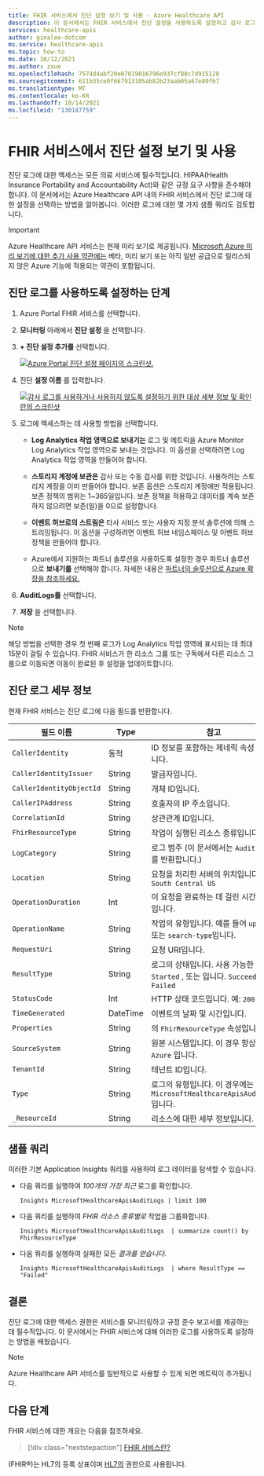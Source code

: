 ```yaml
---
title: FHIR 서비스에서 진단 설정 보기 및 사용 - Azure Healthcare API
description: 이 문서에서는 FHIR 서비스에서 진단 설정을 사용하도록 설정하고 감사 로그에 대한 몇 가지 샘플 쿼리를 검토하는 방법을 설명합니다.
services: healthcare-apis
author: ginalee-dotcom
ms.service: healthcare-apis
ms.topic: how-to
ms.date: 10/12/2021
ms.author: zxue
ms.openlocfilehash: 7574d4abf20e07019016796e937cf80c7d915128
ms.sourcegitcommit: 611b35ce0f667913105ab82b23aab05a67e89fb7
ms.translationtype: MT
ms.contentlocale: ko-KR
ms.lasthandoff: 10/14/2021
ms.locfileid: "130187759"
---
```

# <a name="view-and-enable-diagnostic-settings-in-the-fhir-service"></a>FHIR 서비스에서 진단 설정 보기 및 사용

진단 로그에 대한 액세스는 모든 의료 서비스에 필수적입니다. HIPAA(Health Insurance Portability and Accountability Act)와 같은 규정 요구 사항을 준수해야 합니다. 이 문서에서는 Azure Healthcare API 내의 FHIR 서비스에서 진단 로그에 대한 설정을 선택하는 방법을 알아봅니다. 이러한 로그에 대한 몇 가지 샘플 쿼리도 검토합니다.

> [!IMPORTANT]
> Azure Healthcare API 서비스는 현재 미리 보기로 제공됩니다. [Microsoft Azure 미리 보기에 대한 추가 사용 약관에는](https://azure.microsoft.com/support/legal/preview-supplemental-terms/) 베타, 미리 보기 또는 아직 일반 공급으로 릴리스되지 않은 Azure 기능에 적용되는 약관이 포함됩니다.

## <a name="steps-to-enable-diagnostic-logs"></a>진단 로그를 사용하도록 설정하는 단계

1. Azure Portal FHIR 서비스를 선택합니다.

2. **모니터링** 아래에서 **진단 설정** 을 선택합니다.

3. **+ 진단 설정 추가를** 선택합니다.

   [![Azure Portal 진단 설정 페이지의 스크린샷. ](media/diagnostic-logs/fhir-diagnostic-settings-screen.png) ](media/diagnostic-logs/fhir-diagnostic-settings-screen.png#lightbox)

4. 진단 **설정 이름** 를 입력합니다.
 
   [![감사 로그를 ](media/diagnostic-logs/fhir-diagnostic-settings-add.png) 사용하거나 사용하지 않도록 설정하기 위한 대상 세부 정보 및 확인란의 스크린샷 ](media/diagnostic-logs/fhir-diagnostic-settings-add.png#lightbox)

5. 로그에 액세스하는 데 사용할 방법을 선택합니다.

   - **Log Analytics 작업 영역으로 보내기는** 로그 및 메트릭을 Azure Monitor Log Analytics 작업 영역으로 보내는 것입니다. 이 옵션을 선택하려면 Log Analytics 작업 영역을 만들어야 합니다.
   
   - **스토리지 계정에 보관은** 감사 또는 수동 검사를 위한 것입니다. 사용하려는 스토리지 계정을 이미 만들어야 합니다. 보존 옵션은 스토리지 계정에만 적용됩니다. 보존 정책의 범위는 1~365일입니다. 보존 정책을 적용하고 데이터를 계속 보존하지 않으려면 보존(일)을 0으로 설정합니다.

   - **이벤트 허브로의 스트림은** 타사 서비스 또는 사용자 지정 분석 솔루션에 의해 스트리밍됩니다. 이 옵션을 구성하려면 이벤트 허브 네임스페이스 및 이벤트 허브 정책을 만들어야 합니다.
   
   - Azure에서 지원하는 파트너 솔루션을 사용하도록 설정한 경우 파트너 솔루션으로 **보내기를** 선택해야 합니다. 자세한 내용은 [파트너의 솔루션으로 Azure 확장을 참조하세요.](../../partner-solutions/overview.md)

6. **AuditLogs를** 선택합니다.

7. **저장** 을 선택합니다.

> [!NOTE]
> 해당 방법을 선택한 경우 첫 번째 로그가 Log Analytics 작업 영역에 표시되는 데 최대 15분이 걸릴 수 있습니다. FHIR 서비스가 한 리소스 그룹 또는 구독에서 다른 리소스 그룹으로 이동되면 이동이 완료된 후 설정을 업데이트합니다.


## <a name="diagnostic-log-details"></a>진단 로그 세부 정보

현재 FHIR 서비스는 진단 로그에 다음 필드를 반환합니다.

|필드 이름|Type|참고|
|----------|----|-----|
|`CallerIdentity` |동적|ID 정보를 포함하는 제네릭 속성 백입니다.|
|`CallerIdentityIssuer` | String| 발급자입니다.|
|`CallerIdentityObjectId` | String| 개체 ID입니다.|
|`CallerIPAddress` | String| 호출자의 IP 주소입니다.|
|`CorrelationId` | String| 상관관계 ID입니다.|
|`FhirResourceType` | String| 작업이 실행된 리소스 종류입니다.|
|`LogCategory` | String| 로그 범주 (이 문서에서는 `AuditLogs` 를 반환합니다.)|
|`Location` | String| 요청을 처리한 서버의 위치입니다. 예: `South Central US`|
|`OperationDuration` | Int| 이 요청을 완료하는 데 걸린 시간(초)입니다.|
|`OperationName` | String| 작업의 유형입니다. 예를 들어 `update` 또는 `search-type`입니다.|
|`RequestUri` | String| 요청 URI입니다.|
|`ResultType` | String| 로그의 상태입니다. 사용 가능한 값은 `Started` , 또는 입니다. `Succeeded` `Failed`|
|`StatusCode` | Int| HTTP 상태 코드입니다. 예: `200`|
|`TimeGenerated` | DateTime| 이벤트의 날짜 및 시간입니다.|
|`Properties` | String| 의 `FhirResourceType` 속성입니다.|
|`SourceSystem` | String| 원본 시스템입니다. 이 경우 항상 `Azure` 입니다.|
|`TenantId` | String | 테넌트 ID입니다.|
|`Type` | String| 로그의 유형입니다. 이 경우에는 항상 `MicrosoftHealthcareApisAuditLog` 입니다.|
|`_ResourceId` | String| 리소스에 대한 세부 정보입니다.|       
        
## <a name="sample-queries"></a>샘플 쿼리

이러한 기본 Application Insights 쿼리를 사용하여 로그 데이터를 탐색할 수 있습니다.

- 다음 쿼리를 실행하여 *100개의 가장 최근* 로그를 확인합니다.

  `Insights
  MicrosoftHealthcareApisAuditLogs
  | limit 100`

- 다음 쿼리를 실행하여 *FHIR 리소스 종류별로* 작업을 그룹화합니다.

  `Insights
  MicrosoftHealthcareApisAuditLogs 
  | summarize count() by FhirResourceType`

- 다음 쿼리를 실행하여 실패한 모든 *결과를 얻습니다.*

  `Insights
  MicrosoftHealthcareApisAuditLogs 
  | where ResultType == "Failed"`   

## <a name="conclusion"></a>결론

진단 로그에 대한 액세스 권한은 서비스를 모니터링하고 규정 준수 보고서를 제공하는 데 필수적입니다. 이 문서에서는 FHIR 서비스에 대해 이러한 로그를 사용하도록 설정하는 방법을 배웠습니다. 

> [!NOTE]
> Azure Healthcare API 서비스를 일반적으로 사용할 수 있게 되면 메트릭이 추가됩니다.

## <a name="next-steps"></a>다음 단계

FHIR 서비스에 대한 개요는 다음을 참조하세요.

>[!div class="nextstepaction"]
>[FHIR 서비스란?](overview.md)   

(FHIR&#174;)는 HL7의 등록 상표이며 [HL7의](https://hl7.org/fhir/) 권한으로 사용됩니다.
